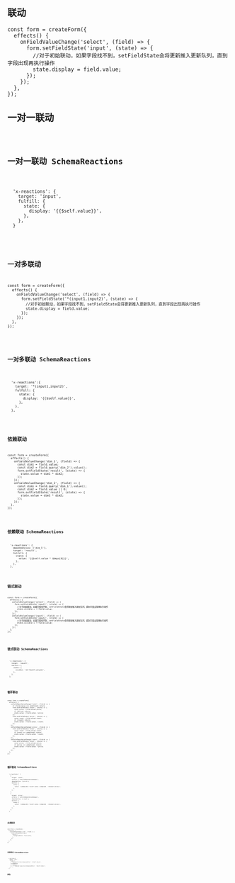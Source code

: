 ## 联动

```tsx | pure
const form = createForm({
  effects() {
    onFieldValueChange('select', (field) => {
      form.setFieldState('input', (state) => {
        //对于初始联动，如果字段找不到，setFieldState会将更新推入更新队列，直到字段出现再执行操作
        state.display = field.value;
      });
    });
  },
});
```

## 一对一联动

<code src="./demo1.tsx" />

## 一对一联动 SchemaReactions

```tsx | pure

  'x-reactions': {
    target: 'input',
    fulfill: {
      state: {
        display: '{{$self.value}}',
      },
    },
  }

```

<code src="./demo2.tsx" />

## 一对多联动

```tsx | pure
const form = createForm({
  effects() {
    onFieldValueChange('select', (field) => {
      form.setFieldState('*(input1,input2)', (state) => {
        //对于初始联动，如果字段找不到，setFieldState会将更新推入更新队列，直到字段出现再执行操作
        state.display = field.value;
      });
    });
  },
});
```

<code src="./demo3.tsx" />

## 一对多联动 SchemaReactions

```tsx | pure

  'x-reactions':{
    target: '*(input1,input2)',
    fulfill: {
      state: {
        display: '{{$self.value}}',
      },
    },
  },

```

<code src="./demo4.tsx" />

## 依赖联动

```tsx | pure
const form = createForm({
  effects() {
    onFieldValueChange('dim_1', (field) => {
      const dim1 = field.value;
      const dim2 = field.query('dim_2').value();
      form.setFieldState('result', (state) => {
        state.value = dim1 * dim2;
      });
    });
    onFieldValueChange('dim_2', (field) => {
      const dim1 = field.query('dim_1').value();
      const dim2 = field.value || 0;
      form.setFieldState('result', (state) => {
        state.value = dim1 * dim2;
      });
    });
  },
});
```

<code src="./demo5.tsx" />

## 依赖联动 SchemaReactions

```tsx | pure
  'x-reactions': {
    dependencies: ['dim_1'],
    target: 'result',
    fulfill: {
      state: {
        value: '{{$self.value * $deps[0]}}',
      },
    },
  },
```

<code src="./demo6.tsx" />

## 链式联动

```tsx | pure
const form = createForm({
  effects() {
    onFieldValueChange('select', (field) => {
      form.setFieldState('input1', (state) => {
        //对于初始联动，如果字段找不到，setFieldState会将更新推入更新队列，直到字段出现再执行操作
        state.visible = !!field.value;
      });
    });
    onFieldValueChange('input1', (field) => {
      form.setFieldState('input2', (state) => {
        //对于初始联动，如果字段找不到，setFieldState会将更新推入更新队列，直到字段出现再执行操作
        state.visible = !!field.value;
      });
    });
  },
});
```

<code src="./demo7.tsx" />

## 链式联动 SchemaReactions

```tsx | pure

  'x-reactions': {
    target: 'input2',
    fulfill: {
      state: {
        visible: '{{!!$self.value}}',
      },
    },
  },

```

<code src="./demo8.tsx" />

## 循环联动

```tsx | pure
const form = createForm({
  effects() {
    onFieldInputValueChange('total', (field) => {
      if (field.value === undefined) return;
      form.setFieldState('count', (state) => {
        const price = form.values.price;
        if (!price) return;
        state.value = field.value / price;
      });
      form.setFieldState('price', (state) => {
        const count = form.values.count;
        if (!count) return;
        state.value = field.value / count;
      });
    });
    onFieldInputValueChange('price', (field) => {
      form.setFieldState('total', (state) => {
        const count = form.values.count;
        if (count === undefined) return;
        state.value = field.value * count;
      });
    });
    onFieldInputValueChange('count', (field) => {
      form.setFieldState('total', (state) => {
        const price = form.values.price;
        if (price === undefined) return;
        state.value = field.value * price;
      });
    });
  },
});
```

<code src="./demo9.tsx" />

## 循环联动 SchemaReactions

```tsx | pure
  'x-reactions': [
    {
      target: 'count',
      effects: ['onFieldInputValueChange'],
      dependencies: ['price'],
      fulfill: {
        state: {
          value: '{{$deps[0] ? $self.value / $deps[0] : $target.value}}',
        },
      },
    },
    {
      target: 'price',
      effects: ['onFieldInputValueChange'],
      dependencies: ['count'],
      fulfill: {
        state: {
          value: '{{$deps[0] ? $self.value / $deps[0] : $target.value}}',
        },
      },
    },
  ],

```

<code src="./demo10.tsx" />

## 自身联动

```tsx | pure
const form = createForm({
  effects() {
    onFieldValueChange('color', (field) => {
      field.setComponentProps({
        style: {
          backgroundColor: field.value,
        },
      });
    });
  },
});
```

<code src="./demo11.tsx" />

## 自身联动 SchemaReactions

```tsx | pure

  x-reactions={{
    target: 'color',
    fulfill: {
      state: {
        'component[1].style.backgroundColor': '{{$self.value}}',
      },
      //以下用法也可以
      // schema: {
      //   'x-component-props.style.backgroundColor': '{{$self.value}}',
      // },
    },
  }}

```
## 颜色
<code src="./demo12.tsx" />
